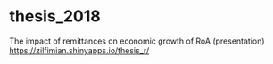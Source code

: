 # thesis_2018
The impact of remittances on economic growth of RoA (presentation)
https://zilfimian.shinyapps.io/thesis_r/ 
